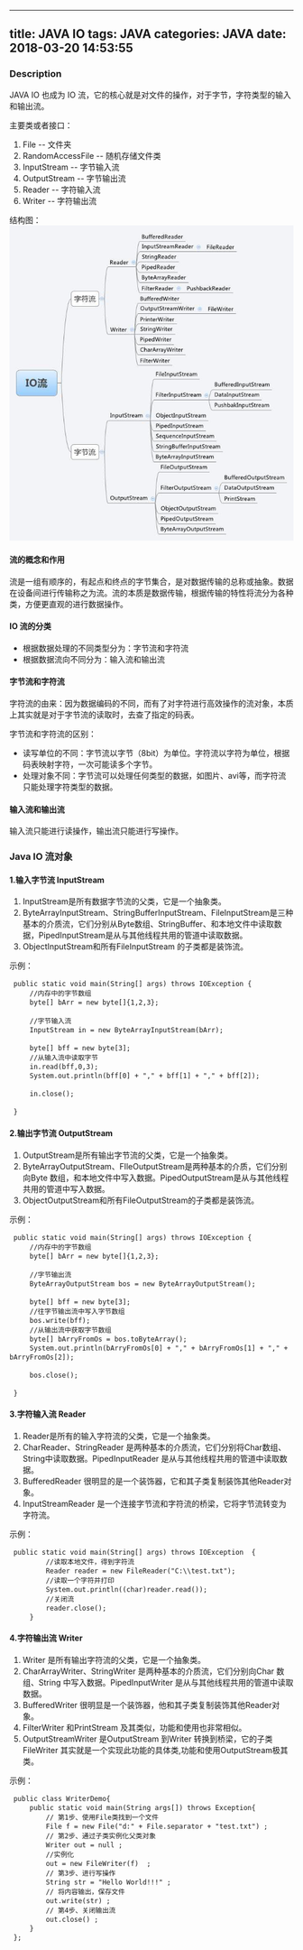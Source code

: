 ---------------
title: JAVA IO
tags: JAVA
categories: JAVA
date: 2018-03-20 14:53:55
---------------

### Description
JAVA IO 也成为 IO 流，它的核心就是对文件的操作，对于字节，字符类型的输入和输出流。   

主要类或者接口：
1. File -- 文件夹
2. RandomAccessFile -- 随机存储文件类
3. InputStream -- 字节输入流
4. OutputStream -- 字节输出流
5. Reader -- 字符输入流
6. Writer -- 字符输出流   

结构图：   
![java流类结构图](/picture/java-io.jpg)

#### 流的概念和作用
流是一组有顺序的，有起点和终点的字节集合，是对数据传输的总称或抽象。数据在设备间进行传输称之为流。流的本质是数据传输，根据传输的特性将流分为各种类，方便更直观的进行数据操作。   

#### IO 流的分类
- 根据数据处理的不同类型分为：字节流和字符流
- 根据数据流向不同分为：输入流和输出流

#### 字节流和字符流
字符流的由来：因为数据编码的不同，而有了对字符进行高效操作的流对象，本质上其实就是对于字节流的读取时，去查了指定的码表。
   
字节流和字符流的区别：
- 读写单位的不同：字节流以字节（8bit）为单位。字符流以字符为单位，根据码表映射字符，一次可能读多个字节。
- 处理对象不同：字节流可以处理任何类型的数据，如图片、avi等，而字符流只能处理字符类型的数据。   

#### 输入流和输出流
输入流只能进行读操作，输出流只能进行写操作。

### Java IO 流对象
#### 1.输入字节流 InputStream
1. InputStream是所有数据字节流的父类，它是一个抽象类。
2. ByteArrayInputStream、StringBufferInputStream、FileInputStream是三种基本的介质流，它们分别从Byte数组、StringBuffer、和本地文件中读取数据，PipedInputStream是从与其他线程共用的管道中读取数据。
3. ObjectInputStream和所有FileInputStream 的子类都是装饰流。   

示例：
   ```
    public static void main(String[] args) throws IOException {
        //内存中的字节数组
        byte[] bArr = new byte[]{1,2,3};
                      
        //字节输入流
        InputStream in = new ByteArrayInputStream(bArr);
                   
        byte[] bff = new byte[3];
        //从输入流中读取字节
        in.read(bff,0,3);
        System.out.println(bff[0] + "," + bff[1] + "," + bff[2]);  
        
        in.close();
    
    }
   ```
#### 2.输出字节流 OutputStream
1. OutputStream是所有输出字节流的父类，它是一个抽象类。
2. ByteArrayOutputStream、FIleOutputStream是两种基本的介质，它们分别向Byte 数组，和本地文件中写入数据。PipedOutputStream是从与其他线程共用的管道中写入数据。
3. ObjectOutputStream和所有FileOutputStream的子类都是装饰流。

示例：
   ```
    public static void main(String[] args) throws IOException {
        //内存中的字节数组
        byte[] bArr = new byte[]{1,2,3};
                      
        //字节输出流
        ByteArrayOutputStream bos = new ByteArrayOutputStream();
                   
        byte[] bff = new byte[3];
        //往字节输出流中写入字节数组
        bos.write(bff);
        //从输出流中获取字节数组
        byte[] bArryFromOs = bos.toByteArray();
        System.out.println(bArryFromOs[0] + "," + bArryFromOs[1] + "," + bArryFromOs[2]); 
        
        bos.close();
    
    }
   ```
#### 3.字符输入流 Reader
1. Reader是所有的输入字符流的父类，它是一个抽象类。
2. CharReader、StringReader 是两种基本的介质流，它们分别将Char数组、String中读取数据。PipedInputReader 是从与其他线程共用的管道中读取数据。
3. BufferedReader 很明显的是一个装饰器，它和其子类复制装饰其他Reader对象。
4. InputStreamReader 是一个连接字节流和字符流的桥梁，它将字节流转变为字符流。

示例：
   ```
    public static void main(String[] args) throws IOException  {
            //读取本地文件，得到字符流
            Reader reader = new FileReader("C:\\test.txt");
            //读取一个字符并打印
            System.out.println((char)reader.read());
            //关闭流
            reader.close();
        }
   ```
#### 4.字符输出流 Writer
1. Writer 是所有输出字符流的父类，它是一个抽象类。
2. CharArrayWriter、StringWriter 是两种基本的介质流，它们分别向Char 数组、String 中写入数据。PipedInputWriter 是从与其他线程共用的管道中读取数据。
3. BufferedWriter 很明显是一个装饰器，他和其子类复制装饰其他Reader对象。
4. FilterWriter 和PrintStream 及其类似，功能和使用也非常相似。
5. OutputStreamWriter 是OutputStream 到Writer 转换到桥梁，它的子类FileWriter 其实就是一个实现此功能的具体类,功能和使用OutputStream极其类。

示例：
   ```
    public class WriterDemo{
        public static void main(String args[]) throws Exception{  
            // 第1步、使用File类找到一个文件
            File f = new File("d:" + File.separator + "test.txt") ;    
            // 第2步、通过子类实例化父类对象
            Writer out = null ; 
            //实例化 
            out = new FileWriter(f)  ;      
            // 第3步、进行写操作
            String str = "Hello World!!!" ;  
            // 将内容输出，保存文件
            out.write(str) ;                        
            // 第4步、关闭输出流
            out.close() ;                      
        }
    };
   ```